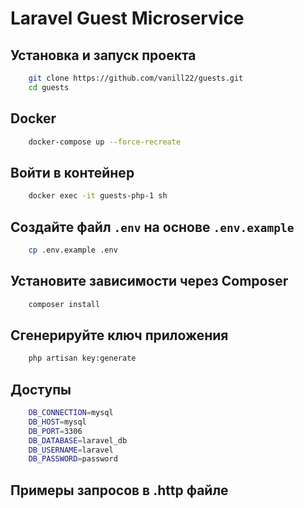 # Laravel Guest Microservice

## Установка и запуск проекта

```bash
    git clone https://github.com/vanill22/guests.git
    cd guests
```
## Docker

```bash
    docker-compose up --force-recreate
```

## Войти в контейнер

```bash
    docker exec -it guests-php-1 sh
```

## Создайте файл `.env` на основе `.env.example`

```bash
    cp .env.example .env
```

## Установите зависимости через Composer
```bash
    composer install
```

## Сгенерируйте ключ приложения
```bash
    php artisan key:generate
```

## Доступы
```bash
    DB_CONNECTION=mysql
    DB_HOST=mysql
    DB_PORT=3306
    DB_DATABASE=laravel_db
    DB_USERNAME=laravel
    DB_PASSWORD=password
```

## Примеры запросов в .http файле